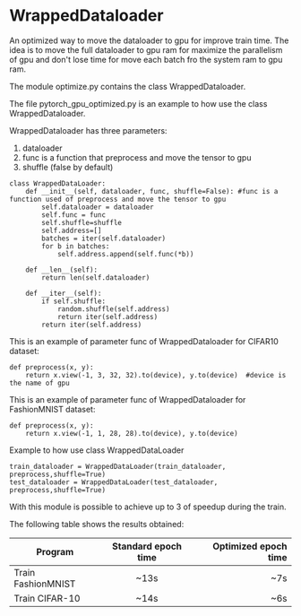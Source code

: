 # WrappedDataloader
An optimized way to move the dataloader to gpu for improve train time.
The idea is to move the full dataloader to gpu ram for maximize the parallelism of gpu and don't lose time for move each batch fro the system ram to gpu ram.

The module optimize.py contains the class WrappedDataloader.

The file pytorch_gpu_optimized.py is an example to how use the class WrappedDataloader.

WrappedDataloader has three parameters:
  1. dataloader
  2. func is a function that preprocess and move the tensor to gpu
  3. shuffle (false by default)
```
class WrappedDataLoader:
    def __init__(self, dataloader, func, shuffle=False): #func is a function used of preprocess and move the tensor to gpu
        self.dataloader = dataloader
        self.func = func
        self.shuffle=shuffle
        self.address=[]
        batches = iter(self.dataloader)
        for b in batches:
            self.address.append(self.func(*b))

    def __len__(self):
        return len(self.dataloader)

    def __iter__(self):
        if self.shuffle:
            random.shuffle(self.address)
            return iter(self.address)
        return iter(self.address)
```

This is an example of parameter func of WrappedDataloader for CIFAR10 dataset:
```
def preprocess(x, y):
    return x.view(-1, 3, 32, 32).to(device), y.to(device)  #device is the name of gpu
```
This is an example of parameter func of WrappedDataloader for FashionMNIST dataset:
```
def preprocess(x, y):
    return x.view(-1, 1, 28, 28).to(device), y.to(device)
```
Example to how use class WrappedDataLoader
```
train_dataloader = WrappedDataLoader(train_dataloader, preprocess,shuffle=True)
test_dataloader = WrappedDataLoader(test_dataloader, preprocess,shuffle=True)
```
With this module is possible to achieve up to 3 of speedup during the train.

The following table shows the results obtained:

| Program             | Standard epoch time   | Optimized epoch time  |
| -------------       |:-------------:        | -----:                |
| Train FashionMNIST  |        ~13s           |           ~7s         |
| Train CIFAR-10      |        ~14s           |           ~6s         |

